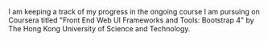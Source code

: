 I am keeping a track of my progress in the ongoing course I am pursuing on Coursera titled "Front End Web UI Frameworks and Tools: Bootstrap 4" by The Hong Kong University of Science and Technology.
